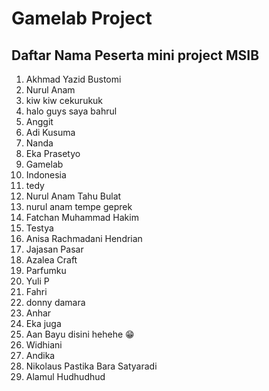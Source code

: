 # Gamelab Project

## Daftar Nama Peserta mini project MSIB

1. Akhmad Yazid Bustomi
2. Nurul Anam
3. kiw kiw cekurukuk
4. halo guys saya bahrul
5. Anggit
6. Adi Kusuma
7. Nanda
8. Eka Prasetyo
9. Gamelab
10. Indonesia
11. tedy
12. Nurul Anam Tahu Bulat
13. nurul anam tempe geprek
14. Fatchan Muhammad Hakim
15. Testya
16. Anisa Rachmadani Hendrian
17. Jajasan Pasar
18. Azalea Craft
19. Parfumku
20. Yuli P
21. Fahri
22. donny damara
23. Anhar
24. Eka juga
25. Aan Bayu disini hehehe 😁
26. Widhiani
27. Andika
28. Nikolaus Pastika Bara Satyaradi
29. Alamul Hudhudhud
